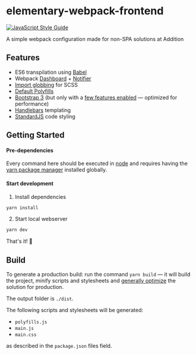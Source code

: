 # elementary-webpack-frontend
[![JavaScript Style Guide](https://img.shields.io/badge/code_style-standard-brightgreen.svg)](https://standardjs.com)

A simple webpack configuration made for non-SPA solutions at Addition

## Features
* ES6 transpilation using [Babel](https://babeljs.io/)
* Webpack [Dashboard](https://github.com/FormidableLabs/webpack-dashboard) + [Notifier](https://github.com/Turbo87/webpack-notifier)
* [Import globbing](https://github.com/Aintaer/import-glob-loader) for SCSS
* [Default Polyfills](https://github.com/zloirock/core-js)
* [Bootstrap 3](https://getbootstrap.com/) (but only with a [few features enabled](/src/styles/bootstrap.scss) — optimized for performance)
* [Handlebars](http://handlebarsjs.com/) templating
* [StandardJS](https://github.com/standard/standard) code styling

## Getting Started

#### Pre-dependencies
Every command here should be executed in [node](https://nodejs.org/en/) and requires having the [yarn package manager](https://yarnpkg.com/en/) installed globally.

#### Start development
1. Install dependencies
```sh
yarn install
```
2. Start local webserver
```sh
yarn dev
```
That's it! 🙌

##  Build

To generate a production build: run the command `yarn build` — it will build the project, minify scripts and stylesheets and [generally optimize](https://webpack.js.org/guides/production/) the solution for production.

The output folder is `./dist`.

The following scripts and stylesheets will be generated:
* `polyfills.js`
* `main.js`
* `main.css`

as described in the `package.json` files field.